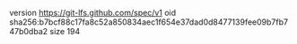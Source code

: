 version https://git-lfs.github.com/spec/v1
oid sha256:b7bcf88c17fa8c52a850834aec1f654e37dad0d8477139fee09b7fb747b0dba2
size 194

